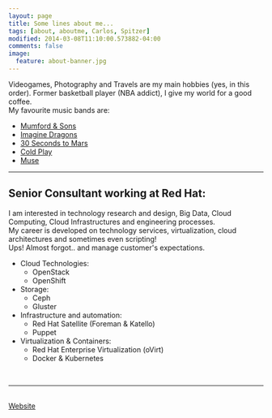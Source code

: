 ```yaml
---
layout: page
title: Some lines about me...
tags: [about, aboutme, Carlos, Spitzer]
modified: 2014-03-08T11:10:00.573882-04:00
comments: false
image:
  feature: about-banner.jpg
---
```


Videogames, Photography and Travels are my main hobbies (yes, in this order). Former basketball player (NBA addict), I give my world for a good coffee.  
My favourite music bands are:

* <a href="http://www.mumfordandsons.com/" target="_blank">Mumford & Sons</a>
* <a href="http://www.imaginedragonsmusic.com/" target="_blank">Imagine Dragons</a>
* <a href="http://www.thirtysecondstomars.com/" target="_blank">30 Seconds to Mars</a>
* <a href="http://www.coldplay.com/" target="_blank">Cold Play</a>
* <a href="http://muse.mu/" target="_blank">Muse</a>


---

## Senior Consultant working at Red Hat:

I am interested in technology research and design, Big Data, Cloud Computing, Cloud Infrastructures and engineering processes.  
My career is developed on technology services, virtualization, cloud architectures and sometimes even scripting!  
Ups! Almost forgot.. and manage customer's expectations.

* Cloud Technologies:
    * OpenStack
    * OpenShift
* Storage:
    * Ceph
    * Gluster
* Infrastructure and automation:
    * Red Hat Satellite (Foreman & Katello)
    * Puppet
* Virtualization & Containers:
    * Red Hat Enterprise Virtualization (oVirt)
    * Docker & Kubernetes

<BR>

---

<BR>
<a markdown="0" href="http://www.carlos-spitzer.com" class="btn" target="_blank">Website</a>
